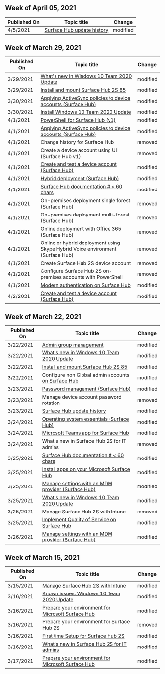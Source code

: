 <!-- This file is generated automatically each week. Changes made to this file will be overwritten.-->



## Week of April 05, 2021


| Published On |Topic title | Change |
|------|------------|--------|
| 4/5/2021 | [Surface Hub update history](/surface-hub/surface-hub-update-history) | modified |


## Week of March 29, 2021


| Published On |Topic title | Change |
|------|------------|--------|
| 3/29/2021 | [What's new in Windows 10 Team 2020 Update](/surface-hub/surface-hub-2020-update-whats-new) | modified |
| 3/29/2021 | [Install and mount Surface Hub 2S 85](/surface-hub/surface-hub-2s-85-install-mount) | modified |
| 3/30/2021 | [Applying ActiveSync policies to device accounts (Surface Hub)](/surface-hub/apply-activesync-policies-for-surface-hub-device-accounts) | modified |
| 3/30/2021 | [Install Windows 10 Team 2020 Update](/surface-hub/surface-hub-2020-update) | modified |
| 4/1/2021 | [PowerShell for Surface Hub (v1)](/surface-hub/appendix-a-powershell-scripts-for-surface-hub) | modified |
| 4/1/2021 | [Applying ActiveSync policies to device accounts (Surface Hub)](/surface-hub/apply-activesync-policies-for-surface-hub-device-accounts) | modified |
| 4/1/2021 | Change history for Surface Hub | removed |
| 4/1/2021 | Create a device account using UI (Surface Hub v1) | removed |
| 4/1/2021 | [Create and test a device account (Surface Hub)](/surface-hub/create-and-test-a-device-account-surface-hub) | modified |
| 4/1/2021 | [Hybrid deployment (Surface Hub)](/surface-hub/hybrid-deployment-surface-hub-device-accounts) | modified |
| 4/1/2021 | [Surface Hub documentation # < 60 chars](/surface-hub/index) | modified |
| 4/1/2021 | On-premises deployment single forest (Surface Hub) | removed |
| 4/1/2021 | On-premises deployment multi-forest (Surface Hub) | removed |
| 4/1/2021 | Online deployment with Office 365 (Surface Hub) | removed |
| 4/1/2021 | Online or hybrid deployment using Skype Hybrid Voice environment  (Surface Hub) | removed |
| 4/1/2021 | Create Surface Hub 2S device account | removed |
| 4/1/2021 | Configure Surface Hub 2S on-premises accounts with PowerShell | removed |
| 4/1/2021 | [Modern authentication on Surface Hub](/surface-hub/surface-hub-modern-auth) | modified |
| 4/2/2021 | [Create and test a device account (Surface Hub)](/surface-hub/create-and-test-a-device-account-surface-hub) | modified |


## Week of March 22, 2021


| Published On |Topic title | Change |
|------|------------|--------|
| 3/22/2021 | [Admin group management](/surface-hub/admin-group-management-for-surface-hub) | modified |
| 3/22/2021 | [What's new in Windows 10 Team 2020 Update](/surface-hub/surface-hub-2020-update-whats-new) | modified |
| 3/22/2021 | [Install and mount Surface Hub 2S 85](/surface-hub/surface-hub-2s-85-install-mount) | modified |
| 3/22/2021 | [Configure non Global admin accounts on Surface Hub](/surface-hub/surface-hub-2s-nonglobal-admin) | modified |
| 3/23/2021 | [Password management (Surface Hub)](/surface-hub/password-management-for-surface-hub-device-accounts) | modified |
| 3/23/2021 | Manage device account password rotation | removed |
| 3/23/2021 | [Surface Hub update history](/surface-hub/surface-hub-update-history) | modified |
| 3/24/2021 | [Operating system essentials (Surface Hub)](/surface-hub/differences-between-surface-hub-and-windows-10-enterprise) | modified |
| 3/24/2021 | [Microsoft Teams app for Surface Hub](/surface-hub/hub-teams-app) | modified |
| 3/24/2021 | What's new in Surface Hub 2S for IT admins | removed |
| 3/25/2021 | [Surface Hub documentation # < 60 chars](/surface-hub/index) | modified |
| 3/25/2021 | [Install apps on your Microsoft Surface Hub](/surface-hub/install-apps-on-surface-hub) | modified |
| 3/25/2021 | [Manage settings with an MDM provider (Surface Hub)](/surface-hub/manage-settings-with-mdm-for-surface-hub) | modified |
| 3/25/2021 | [What's new in Windows 10 Team 2020 Update](/surface-hub/surface-hub-2020-update-whats-new) | modified |
| 3/25/2021 | Manage Surface Hub 2S with Intune | removed |
| 3/25/2021 | [Implement Quality of Service on Surface Hub](/surface-hub/surface-hub-qos) | modified |
| 3/26/2021 | [Manage settings with an MDM provider (Surface Hub)](/surface-hub/manage-settings-with-mdm-for-surface-hub) | modified |


## Week of March 15, 2021


| Published On |Topic title | Change |
|------|------------|--------|
| 3/15/2021 | [Manage Surface Hub 2S with Intune](/surface-hub/surface-hub-2s-manage-intune) | modified |
| 3/16/2021 | [Known issues: Windows 10 Team 2020 Update](/surface-hub/surface-hub-2020-team-update-known-issues) | modified |
| 3/16/2021 | [Prepare your environment for Microsoft Surface Hub](/surface-hub/prepare-your-environment-for-surface-hub) | modified |
| 3/16/2021 | Prepare your environment for Surface Hub 2S | removed |
| 3/16/2021 | [First time Setup  for Surface Hub 2S](/surface-hub/surface-hub-2s-setup) | modified |
| 3/16/2021 | [What's new in Surface Hub 2S for IT admins](/surface-hub/surface-hub-2s-whats-new) | modified |
| 3/17/2021 | [Prepare your environment for Microsoft Surface Hub](/surface-hub/prepare-your-environment-for-surface-hub) | modified |
